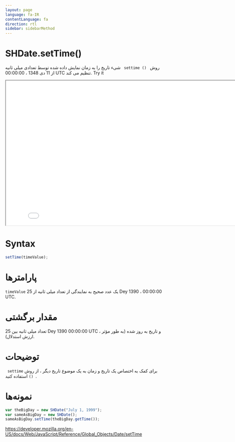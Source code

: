 ```yaml
---
layout: page
language: fa-IR
contentLanguage: fa
direction: rtl
sidebar: sidebarMethod
---
```


# SHDate.setTime()

روش <code dir = "ltr"> settime () </code> شیء تاریخ را به زمان نمایش داده شده توسط تعدادی میلی ثانیه از 11 دی 1348 ، 00:00:00 UTC تنظیم می کند.
Try it

<iframe style="width: 830px; height: 460px;" src="/SHDateTime-js/examples/live.html?function=setTime" title="MDN Web Docs Interactive Example" loading="lazy"></iframe>
<br/>

# Syntax

```js
setTime(timeValue);
```

# پارامترها

<code dir="ltr">timeValue</code>
یک عدد صحیح به نمایندگی از تعداد میلی ثانیه از 25 Dey 1390 ، 00:00:00 UTC.

# مقدار برگشتی

تعداد میلی ثانیه بین 25 Dey 1390 00:00:00 UTC و تاریخ به روز شده (به طور مؤثر ، ارزش استدلال).

# توضیحات

برای کمک به اختصاص یک تاریخ و زمان به یک موضوع تاریخ دیگر ، از روش <code dir = "ltr"> settime () </code> استفاده کنید.

# نمونه‌ها

```js
var theBigDay = new SHDate("July 1, 1999");
var sameAsBigDay = new SHDate();
sameAsBigDay.setTime(theBigDay.getTime());
```

https://developer.mozilla.org/en-US/docs/Web/JavaScript/Reference/Global_Objects/Date/setTime
